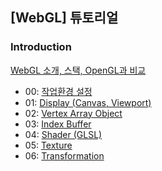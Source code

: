 ## [WebGL] 튜토리얼

### Introduction
[WebGL 소개, 스택, OpenGL과 비교]({{site.url}}/2019/04/19/webgl-introduction.md)
- 00: [작업환경 설정]({{site.url}}/_posts/2019/04/19/webgl-configuration.md)
- 01: [Display (Canvas, Viewport)](01-display.md)
- 02: [Vertex Array Object](02-vao.md)
- 03: [Index Buffer](03-index-buffer.md)
- 04: [Shader (GLSL)](04-shader.md)
- 05: [Texture](05-texture.md)
- 06: [Transformation](06-transformation.md)